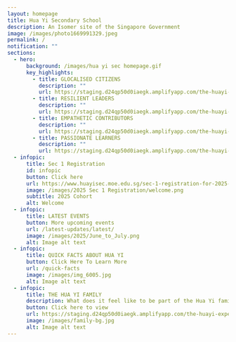 ```yaml
---
layout: homepage
title: Hua Yi Secondary School
description: An Isomer site of the Singapore Government
image: /images/photo1669991329.jpeg
permalink: /
notification: ""
sections:
  - hero:
      background: /images/hua yi sec homepage.gif
      key_highlights:
        - title: GLOCALISED CITIZENS
          description: ""
          url: https://staging.d24qp50d0iaegk.amplifyapp.com/the-huayi-experience/csp/
        - title: RESILIENT LEADERS
          description: ""
          url: https://staging.d24qp50d0iaegk.amplifyapp.com/the-huayi-experience/sl/
        - title: EMPATHETIC CONTRIBUTORS
          description: ""
          url: https://staging.d24qp50d0iaegk.amplifyapp.com/the-huayi-experience/alp/
        - title: PASSIONATE LEARNERS
          description: ""
          url: https://staging.d24qp50d0iaegk.amplifyapp.com/the-huayi-experience/aa/
  - infopic:
      title: Sec 1 Registration
      id: infopic
      button: Click here
      url: https://www.huayisec.moe.edu.sg/sec-1-registration-for-2025-cohort/
      image: /images/2025 Sec 1 Registration/welcome.png
      subtitle: 2025 Cohort
      alt: Welcome
  - infopic:
      title: LATEST EVENTS
      button: More upcoming events
      url: /latest-updates/latest/
      image: /images/2025/June_to_July.png
      alt: Image alt text
  - infopic:
      title: QUICK FACTS ABOUT HUA YI
      button: Click Here To Learn More
      url: /quick-facts
      image: /images/img_6005.jpg
      alt: Image alt text
  - infopic:
      title: THE HUA YI FAMILY
      description: What does it feel like to be part of the Hua Yi family?
      button: Click here to view
      url: https://staging.d24qp50d0iaegk.amplifyapp.com/the-huayi-experience/stud-ss/
      image: /images/family-bg.jpg
      alt: Image alt text
---
```

